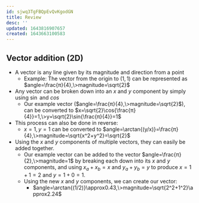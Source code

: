 ```yaml
---
id: sjwq3TgFBQpEvQvKgodGN
title: Review
desc: ''
updated: 1643816907657
created: 1643663100583
---
```


## Vector addition (2D)

* A vector is any line given by its magnitude and direction from a point
    * Example: The vector from the origin to $(1,1)$ can be represented as $angle=\frac{π}{4},\>magnitude=\sqrt{2}$
* Any vector can be broken down into an $x$ and $y$ component by simply using $\sin{}$ and $cos{}$
    * Our example vector ($angle=\frac{π}{4},\>magnitude=\sqrt{2}$), can be converted to $x=\sqrt{2}\cos{\frac{π}{4}}=1,\>y=\sqrt{2}\sin{\frac{π}{4}}=1$
* This process can also be done in reverse:
    * $x=1,y=1$ can be converted to $angle=\arctan{(y/x)}=\frac{π}{4},\>magnitude=\sqrt{x^2+y^2}=\sqrt{2}$
* Using the $x$ and $y$ components of multiple vectors, they can easily be added together.
    * Our example vector can be added to the vector $angle=\frac{π}{2},\>magnitude=1$ by breaking each down into its $x$ and $y$ components, and using $x_a+x_b=x$ and $y_a+y_b=y$ to produce $x=1+1=2$ and $y=1+0=1$.
    * Using the new $x$ and $y$ components, we can create our vector:
        * $angle=\arctan{(1/2)}\approx0.43,\>magnitude=\sqrt{2^2+1^2}\approx2.24$
